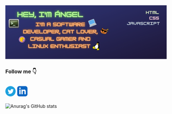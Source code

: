 ![banner](/img/banner.png)
---
### Follow me 👇
[![twitter](/img/twitter.png)](https://twitter.com/adiaz9311)
[![linkedin](/img/linkedin.png)](https://www.linkedin.com/in/ad9311/)
---
![Anurag's GitHub stats](https://github-readme-stats.vercel.app/api?username=ad9311&show_icons=true&theme=tokyonight)
